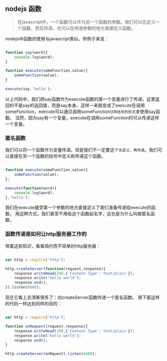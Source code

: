 ## nodejs 函数

> 在javascript中，一个函数可以作为另一个函数的参数。我们可以先定义一个函数，然后传递，也可以在传递参数的地方直接定义函数。

nodejs中函数的使用与javascript类似，举例子来说：
```javascript

function say(word){
	console.log(word);
}

function execute(someFunction,value){
	someFunction(value);
}

execute(say,'hello');

```
以上代码中，我们把say函数作为execute函数的第一个变量进行了传递。这里返回的不是say的返回值，而是say本身。这样一来就变成了execute在调用someFunction，execute可以通过调用someFunction()`带括号的形式`来使用say函数。
当然，因为say有一个变量，execute在调用someFunction时可以传递这样一个变量。

### 匿名函数
我们可以将一个函数作为变量传递。但是我们不一定要这个`先定义，再传递`。我们可以直接在另一个函数的括号中定义和传递这个函数。
```javascript

function execute(someFunction,value){
	someFunction(value);
};

execute(function(word){
	console.log(word);
},'hello');

```
我们在execute接受第一个参数的地方直接定义了我们准备传递给execute的函数。
用这种方式，我们甚至不用给这个函数起名字，这也是为什么叫做匿名函数。

### 函数传递是如何让http服务器工作的
带着这些知识，看看简约而不简单的http服务器：
```javascript

var http = require('http');

http.createServer(function(request,response){
	response.writeHead(200,{'Content-Type':'text/plain'});
	response.write('hello world');
	response.end();
}).listen(8888);

```
现在它看上去清晰很多了：向createServer函数传递一个匿名函数。
用下面这样的代码一样达到同样的目的：
```javascript

var http = require('http');

function onRequest(request,response){
	response.writeHead(200,{'Content-Type':'text/plain'});
	response.write('hello world');
	response.end();
}

http.createServer(onRquest).listen(8888);

```
































